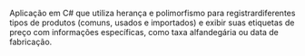 Aplicação em C# que utiliza herança e polimorfismo para registrardiferentes tipos de produtos
(comuns, usados e importados) e exibir suas etiquetas de preço com informações específicas, como taxa alfandegária ou data de fabricação.
